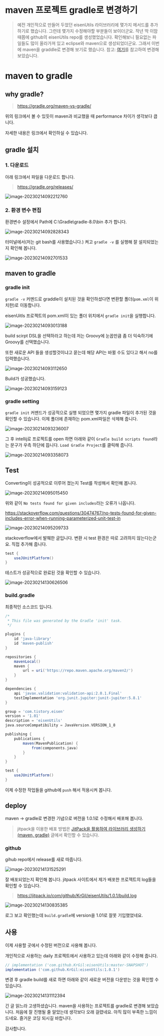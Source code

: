 # maven 프로젝트 gradle로 변경하기

> 예전 개인적으로 만들어 두었던 eisenUtils 라이브러리에 몇가지 메서드를 추가하기로 했습니다. 그런데 몇가지 수정해야할 부분들이 보이더군요. 작년 딱 이맘때쯤에 github의 eisenUtils repo를 생성했었습니다. 확인해보니 필요없는 파일들도 많이 올라가져 있고 eclipse와 maven으로 생성되었더군요. 그래서 이번에 maven을 graddle로 변경해 보기로 했습니다. 참고: [여기](https://shanepark.tistory.com/360)를 참고하여 변경해 보았습니다.

# maven to gradle

## why gradle?

>  https://gradle.org/maven-vs-gradle/

위의 링크에서 볼 수 있듯이 maven과 비교했을 때 performance 차이가 생각보다 큽니다.

자세한 내용은 링크에서 확인하실 수 있습니다.

## gradle 설치

### 1. 다운로드

아래 링크에서 파일을 다운로드 합니다.

>  https://gradle.org/releases/  

![image-20230214092212760](https://raw.githubusercontent.com/KrGil/TIL/4e24259dd20ae165a3d2998def375f37f20c0185/CS/BuildTool/gradle/maven-gradle.assets/image-20230214092212760.png)

### 2. 환경 변수 편집

환경변수 설정에서 Path에 C:\Gradle\gradle-8.0\bin 추가 합니다.

![image-20230214092828343](https://raw.githubusercontent.com/KrGil/TIL/4e24259dd20ae165a3d2998def375f37f20c0185/CS/BuildTool/gradle/maven-gradle.assets/image-20230214092828343.png)

터미널에서(저는 git bash를 사용했습니다.) 켜고 `gradle -v` 를 실행해 잘 설치되었는지 확인해 봅니다.

![image-20230214092701533](https://raw.githubusercontent.com/KrGil/TIL/4e24259dd20ae165a3d2998def375f37f20c0185/CS/BuildTool/gradle/maven-gradle.assets/image-20230214092701533.png)



## maven to gradle

### gradle init

`gradle -v` 커멘드로 graddle이 설치된 것을 확인하셨다면 변환할 폴더(`pom.xml`이 위치한)로 이동합니다.

eisenUitls 프로젝트의 pom.xml이 있는 폴더 위치에서 `gradle init`을 실행합니다.  

![image-20230214093013188](https://raw.githubusercontent.com/KrGil/TIL/4e24259dd20ae165a3d2998def375f37f20c0185/CS/BuildTool/gradle/maven-gradle.assets/image-20230214093013188.png)

build scirpt DSL을 선택하라고 하는데 저는 Groovy에 눈꼽만큼 좀 더 익숙하기에 Groovy를 선택했습니다.

또한 새로운 API 들을 생성할것이냐고 묻는데 해당 API는 바뀔 수도 있다고 해서 no를 입력했습니다.

![image-20230214093112650](https://raw.githubusercontent.com/KrGil/TIL/4e24259dd20ae165a3d2998def375f37f20c0185/CS/BuildTool/gradle/maven-gradle.assets/image-20230214093112650.png)

Build가 성공했습니다.

![image-20230214093159123](https://raw.githubusercontent.com/KrGil/TIL/4e24259dd20ae165a3d2998def375f37f20c0185/CS/BuildTool/gradle/maven-gradle.assets/image-20230214093159123.png)

### gradle setting

`gradle init` 커맨드가 성공적으로 실행 되었으면 몇가지 gradle 파일이 추가된 것을 확인할 수 있습니다. 이제 폴더에 존재하는 pom.xml파일은 삭제해 줍니다.

![image-20230214093236007](https://raw.githubusercontent.com/KrGil/TIL/4e24259dd20ae165a3d2998def375f37f20c0185/CS/BuildTool/gradle/maven-gradle.assets/image-20230214093236007.png)

그 후 intellij로 프로젝트를 open 하면 아래와 같이 `Gradle build scripts found`라는 문구가 우측 하단에 뜹니다. `Load Gradle Project`를 클릭해 줍니다.

![image-20230214093358073](https://raw.githubusercontent.com/KrGil/TIL/4e24259dd20ae165a3d2998def375f37f20c0185/CS/BuildTool/gradle/maven-gradle.assets/image-20230214093358073.png)

## Test

Converting이 성공적으로 이루어 졌는지 Test를 작성해서 확인해 봅니다.

![image-20230214095015450](https://raw.githubusercontent.com/KrGil/TIL/4e24259dd20ae165a3d2998def375f37f20c0185/CS/BuildTool/gradle/maven-gradle.assets/image-20230214095015450.png)

위와 같이 `No tests found for given includes`라는 오류가 나옵니다. 

https://stackoverflow.com/questions/30474767/no-tests-found-for-given-includes-error-when-running-parameterized-unit-test-in

![image-20230214095209733](https://raw.githubusercontent.com/KrGil/TIL/4e24259dd20ae165a3d2998def375f37f20c0185/CS/BuildTool/gradle/maven-gradle.assets/image-20230214095209733.png)

stackoverflow에서 발췌한 글입니다. 변환 시 test 환경은 따로 고려하지 않는다는군요. 직접 추가해 줍니다.

```groovy
test {
    useJUnitPlatform()
}
```

테스트가 성공적으로 완료된 것을 확인할 수 있습니다.

![image-20230214130626506](https://raw.githubusercontent.com/KrGil/TIL/4e24259dd20ae165a3d2998def375f37f20c0185/CS/BuildTool/gradle/maven-gradle.assets/image-20230214130626506.png)

### build.gradle

최종적인 소스코드 입니다.

```groovy
/*
 * This file was generated by the Gradle 'init' task.
 */

plugins {
    id 'java-library'
    id 'maven-publish'
}

repositories {
    mavenLocal()
    maven {
        url = uri('https://repo.maven.apache.org/maven2/')
    }
}

dependencies {
    api 'javax.validation:validation-api:2.0.1.Final'
    testImplementation 'org.junit.jupiter:junit-jupiter:5.8.1'
}

group = 'com.tistory.eisen'
version = '1.01'
description = 'eisenUtils'
java.sourceCompatibility = JavaVersion.VERSION_1_8

publishing {
    publications {
        maven(MavenPublication) {
            from(components.java)
        }
    }
}

test {
    useJUnitPlatform()
}
```

이제 수정한 작업들을 github에 `push` 해서 적용시켜 봅니다.



## deploy

maven -> gradle로 변경한 기념으로 버전을 1.0.1로 수정해서 배포해 봅니다.

> jitpack을 이용한 배포 방법은 [JitPack을 활용하여 라이브러리 생성하기(maven, gradle)](https://jjam89.tistory.com/216) 글에서 확인할 수 있습니다.



### github

gihub repo에서 release를 새로 따줍니다.

![image-20230214131525291](https://raw.githubusercontent.com/KrGil/TIL/4e24259dd20ae165a3d2998def375f37f20c0185/CS/BuildTool/gradle/maven-gradle.assets/image-20230214131525291.png)



잘 배포되었는지 확인해 봅니다. jitpack 사이트에서 제가 배포한 프로젝트의 log들을 확인할 수 있습니다.

> https://jitpack.io/com/github/KrGil/eisenUtils/1.0.1/build.log

![image-20230214130835385](https://raw.githubusercontent.com/KrGil/TIL/4e24259dd20ae165a3d2998def375f37f20c0185/CS/BuildTool/gradle/maven-gradle.assets/image-20230214130835385.png)

로그 보고 확인했는데 `build.gradle`에 version을 1.01로 잘못 기입했었네요. 



## 사용

이제 사용할 곳에서 수정된 버전으로 사용해 봅니다.

개인적으로 사용하는 daily 프로젝트에서 사용하고 있는데 아래와 같이 수정해 줍니다.

```groovy
// implementation ('com.github.KrGil:eisenUtils:master-SNAPSHOT')
implementation ('com.github.KrGil:eisenUtils:1.0.1')
```

변경 후 gradle build를 새로 하면 아래와 같이 새로운 버전을 다운받는 것을 확인할 수 있습니다. 

![image-20230214131112394](https://raw.githubusercontent.com/KrGil/TIL/4e24259dd20ae165a3d2998def375f37f20c0185/CS/BuildTool/gradle/maven-gradle.assets/image-20230214131112394.png)



긴 글 읽느라 고생하셨습니다. maven을 사용하는 프로젝트를 gradle로 변경해 보았습니다. 처음에 잘 진행될 줄 알았는데 생각보다 오래 걸렸네요. 아직 많이 부족한 느낌이 드네요. 즐거운 코딩 되시길 바랍니다.

감사합니다. 
